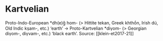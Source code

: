 # Kartvelian

Proto-Indo-European *dh(e)g̑ hom- (> Hittite tekan, Greek khthṓn, Irish dú, Old Indic kṣam-, etc.) ‘earth’ → Proto-Kartvelian *diγom- (> Georgian diγom-, diγvam-, etc.) ‘black earth’. Source: [[klein-et2017-21]]